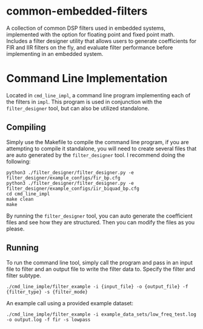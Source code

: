 # common-embedded-filters
A collection of common DSP filters used in embedded systems, implemented with the option for floating point and fixed point math. Includes a filter designer utility that allows users to generate coefficients for FIR and IIR filters on the fly, and evaluate filter performance before implementing in an embedded system.
# Command Line Implementation
Located in `cmd_line_impl`, a command line program implementing each of the filters in `impl`. This program is used in conjunction with the `filter_designer` tool, but can also be utilized standalone.
## Compiling
Simply use the Makefile to compile the command line program, if you are attempting to compile it standalone, you will need to create several files that are auto generated by the `filter_designer` tool. I recommend doing the following:
```
python3 ./filter_designer/filter_designer.py -e filter_designer/example_configs/fir_bp.cfg
python3 ./filter_designer/filter_designer.py -e filter_designer/example_configs/iir_biquad_bp.cfg
cd cmd_line_impl
make clean
make
```
By running the `filter_designer` tool, you can auto generate the coefficient files and see how they are structured. Then you can modify the files as you please.
## Running
To run the command line tool, simply call the program and pass in an input file to filter and an output file to write the filter data to. Specify the filter and filter subtype.
```
./cmd_line_imple/filter_example -i {input_file} -o {output_file} -f {filter_type} -s {filter_mode}
```
An example call using a provided example dataset:
```
./cmd_line_imple/filter_example -i example_data_sets/low_freq_test.log -o output.log -f fir -s lowpass
```

